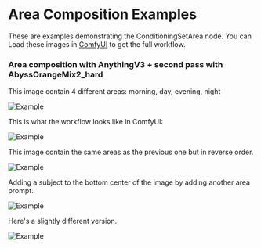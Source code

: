 # Area Composition Examples

These are examples demonstrating the ConditioningSetArea node. You can Load these images in [ComfyUI](https://github.com/comfyanonymous/ComfyUI) to get the full workflow.

### Area composition with AnythingV3 + second pass with AbyssOrangeMix2_hard

This image contain 4 different areas: morning, day, evening, night

![Example](morning_day_evening_night.png)

This is what the workflow looks like in ComfyUI:

![Example](workflow_morning_day_evening_night.png)

This image contain the same areas as the previous one but in reverse order.

![Example](night_evening_day_morning.png)

Adding a subject to the bottom center of the image by adding another area prompt.

![Example](night_evening_day_morning_subject.png)

Here's a slightly different version.

![Example](night_evening_day_morning_subject_2.png)
